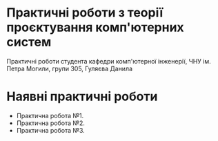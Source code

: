 # Практичні роботи з теорії проєктування комп'ютерних систем
Практичні роботи студента кафедри комп'ютерної інженерії, ЧНУ ім. Петра Могили, групи 305, Гуляєва Данила
# Наявні практичні роботи
 - Практична робота №1.
 - Практична робота №2.
 - Практична робота №3.

